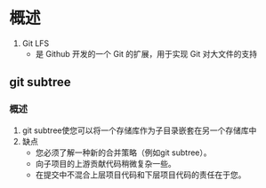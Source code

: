 # 概述

1. Git LFS
   - 是 Github 开发的一个 Git 的扩展，用于实现 Git 对大文件的支持


## git subtree
### 概述
1. git subtree使您可以将一个存储库作为子目录嵌套在另一个存储库中
2. 缺点
   - 您必须了解一种新的合并策略（例如git subtree）。
   - 向子项目的上游贡献代码稍微复杂一些。
   - 在提交中不混合上层项目代码和下层项目代码的责任在于您。










